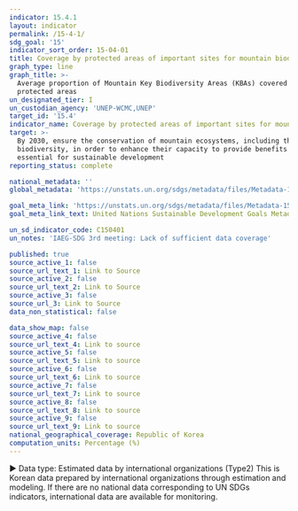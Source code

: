 ```yaml
---
indicator: 15.4.1
layout: indicator
permalink: /15-4-1/
sdg_goal: '15'
indicator_sort_order: 15-04-01
title: Coverage by protected areas of important sites for mountain biodiversity
graph_type: line
graph_title: >-
  Average proportion of Mountain Key Biodiversity Areas (KBAs) covered by
  protected areas
un_designated_tier: I
un_custodian_agency: 'UNEP-WCMC,UNEP'
target_id: '15.4'
indicator_name: Coverage by protected areas of important sites for mountain biodiversity
target: >-
  By 2030, ensure the conservation of mountain ecosystems, including their
  biodiversity, in order to enhance their capacity to provide benefits that are
  essential for sustainable development
reporting_status: complete

national_metadata: ''
global_metadata: 'https://unstats.un.org/sdgs/metadata/files/Metadata-15-04-01.pdf'

goal_meta_link: 'https://unstats.un.org/sdgs/metadata/files/Metadata-15-04-01.pdf'
goal_meta_link_text: United Nations Sustainable Development Goals Metadata (pdf 456kB)

un_sd_indicator_code: C150401
un_notes: 'IAEG-SDG 3rd meeting: Lack of sufficient data coverage'

published: true
source_active_1: false
source_url_text_1: Link to Source
source_active_2: false
source_url_text_2: Link to Source
source_active_3: false
source_url_3: Link to Source
data_non_statistical: false

data_show_map: false
source_active_4: false
source_url_text_4: Link to source
source_active_5: false
source_url_text_5: Link to source
source_active_6: false
source_url_text_6: Link to source
source_active_7: false
source_url_text_7: Link to source
source_active_8: false
source_url_text_8: Link to source
source_active_9: false
source_url_text_9: Link to source
national_geographical_coverage: Republic of Korea
computation_units: Percentage (%)
---
```

▶ Data type: Estimated data by international organizations (Type2) This is Korean data prepared by international organizations through estimation and modeling. If there are no national data corresponding to UN SDGs indicators, international data are available for monitoring.
